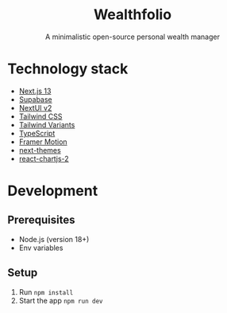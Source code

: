  <h1 align="center">Wealthfolio</h1>
  <p align="center">
    A minimalistic open-source personal wealth manager
  </p>

# Technology stack

- [Next.js 13](https://nextjs.org/docs/getting-started)
- [Supabase](https://supabase.com/)
- [NextUI v2](https://nextui.org/)
- [Tailwind CSS](https://tailwindcss.com/)
- [Tailwind Variants](https://tailwind-variants.org)
- [TypeScript](https://www.typescriptlang.org/)
- [Framer Motion](https://www.framer.com/motion/)
- [next-themes](https://github.com/pacocoursey/next-themes)
- [react-chartjs-2](https://react-chartjs-2.js.org/)

# Development

## Prerequisites
  - Node.js (version 18+)
  - Env variables

## Setup
  1. Run `npm install`
  2. Start the app `npm run dev`
